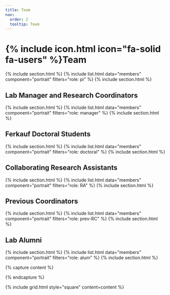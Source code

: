 ```yaml
---
title: Team
nav:
  order: 2
  tooltip: Team
---
```


# {% include icon.html icon="fa-solid fa-users" %}Team
{% include section.html %}
{% include list.html data="members" component="portrait" filters="role: pi" %}
{% include section.html %}

## Lab Manager and Research Coordinators
{% include section.html %}
{% include list.html data="members" component="portrait" filters="role: manager" %}
{% include section.html %}

## Ferkauf Doctoral Students 
{% include section.html %}
{% include list.html data="members" component="portrait" filters="role: doctoral" %}
{% include section.html %}

## Collaborating Research Assistants 
{% include section.html %}
{% include list.html data="members" component="portrait" filters="role: RA" %}
{% include section.html %}

## Previous Coordinators
{% include section.html %}
{% include list.html data="members" component="portrait" filters="role: prev-RC" %}
{% include section.html %}

## Lab Alumni
{% include section.html %}
{% include list.html data="members" component="portrait" filters="role: alum" %}
{% include section.html %}

{% capture content %}

{% endcapture %}

{% include grid.html style="square" content=content %}
